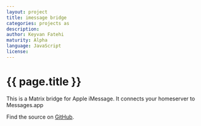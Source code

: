 ```yaml
---
layout: project
title: imessage bridge
categories: projects as
description: 
author: Keyvan Fatehi
maturity: Alpha
language: JavaScript
license: 
---
```


# {{ page.title }}
This is a Matrix bridge for Apple iMessage. It connects your homeserver to Messages.app

Find the source on [GitHub](https://github.com/kfatehi/matrix-appservice-imessage).
